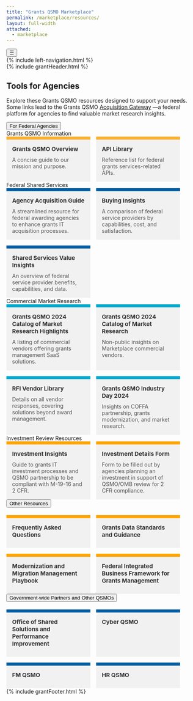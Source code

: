 ```yaml
---
title: "Grants QSMO Marketplace"
permalink: /marketplace/resources/
layout: full-width
attached:
  - marketplace
---
```


<style>
  /*  .grid {
      display: grid;
      grid-template-columns: repeat(auto-fill, minmax(190px, 1fr));
      gap: 15px;
      margin-bottom: 20px;
      margin-top:20px;
    } */
   
   .border__yellow {
    border-top:8px solid #f9b233;
   }
   .border__purple {
    border-top: 8px solid #005ea2;
   }
   .border__blue {
    border-top: 8px solid #00a9ce;
   }
   .border__orange {
    border-top: 8px solid orange;
   }
   .grid {
  display: flex;
  flex-wrap: wrap;
  gap: 15px;
}

.card {
  flex: 1 1 220px;   /* minimum width 220px, grow if space allows */
  max-width: 220px;  /* prevent cards from becoming too wide */
  padding: 15px;
  background: #f1f1f1;
  box-sizing: border-box;
}

    .card h4 {
      margin: 0 0 10px 0;
      font-size: 15px;
      color: #333;
    }

    .card p {
      margin: 0;
      font-size: 14px;
      color: #555;
    }
</style>
<div class="grid-container" id="federal">
<button class="menu-toggle" onclick="toggleSidebar()">☰</button>
  <div id="esgms-header" class="grid-row">
    {% include left-navigation.html %}
   <div class="column-left desktop:grid-col-9">
      {% include grantHeader.html %}
   <div class="home-content">
      <h2>Tools for Agencies</h2>
    <p>
      Explore these Grants QSMO resources designed to support your needs. Some links lead to the Grants QSMO <a href="https://www.acquisitiongateway.gov">Acquisition Gateway</a> —a federal platform for agencies to find valuable market research insights.
    </p>
    <div class="accordion">
      <button class="accordion-header">For Federal Agencies</button>
      <div class="accordion-content">
       <div class="section-title">Grants QSMO Information</div>
        <div class="grid">
          <div class="card border__yellow ">
            <h4>Grants QSMO Overview</h4>
            <p>A concise guide to our mission and purpose.</p></div>
          <div class="card border__yellow">
            <h4>API Library</h4>
            <p>Reference list for federal grants services-related APIs.</p>
          </div>
        </div>
        <div class="section-title">Federal Shared Services</div>
        <div class="grid">
          <div class="card border__purple">
          <h4>Agency Acquisition Guide</h4>
          <p>A streamlined resource for federal awarding agencies to enhance grants IT acquisition processes.</p>
          </div>
          <div class="card border__purple">
          <h4>Buying Insights</h4>
          <p>A comparison of federal service providers by capabilities, cost, and satisfaction.</p></div>
          <div class="card border__purple">
          <h4>Shared Services Value Insights</h4>
          <p>An overview of federal service provider benefits, capabilities, and data.</p>
          </div>
        </div>
         <div class="section-title">Commercial Market Research</div>
        <div class="grid">
          <div class="card border__blue "><h4>Grants QSMO 2024 Catalog of Market Research Highlights</h4><p>A listing of commercial vendors offering grants management SaaS solutions.</p></div>
          <div class="card border__blue "><h4>Grants QSMO 2024 Catalog of Market Research</h4><p>Non-public insights on Marketplace commercial vendors.</p></div>
          <div class="card border__blue "><h4>RFI Vendor Library</h4><p>Details on all vendor responses, covering solutions beyond award management.</p></div>
          <div class="card border__blue "><h4>Grants QSMO Industry Day 2024</h4><p>Insights on COFFA partnership, grants modernization, and market research.</p></div>
        </div>
        <div class="section-title">Investment Review Resources</div>
        <div class="grid">
          <div class="card border__orange"><h4>Investment Insights</h4><p>Guide to grants IT investment processes and QSMO partnership to be compliant with M-19-16 and 2 CFR.

</p></div>
          <div class="card border__orange"><h4>Investment Details Form</h4><p>Form to be filled out by agencies planning an investment in support of QSMO/OMB review for 2 CFR compliance.</p></div>
        </div>
    </div>
    </div>
    <div class="accordion">
      <button class="accordion-header">Other Resources</button>
      <div class="accordion-content">
        <div class="grid" style="margin-top:20px">
          <div class="card border__orange"><h4>Frequently Asked Questions</h4></div>
          <div class="card border__orange"><h4>Grants Data Standards and Guidance</h4></div>
           <div class="card border__orange"><h4>Modernization and Migration Management Playbook</h4></div>
          <div class="card border__orange"><h4>Federal Integrated Business Framework for Grants Management</h4></div>
        </div>
      </div>
    </div>
    <div class="accordion">
      <button class="accordion-header">Government-wide Partners and Other QSMOs</button>
      <div class="accordion-content">
        <div class="grid" style="margin-top:20px">
          <div class="card border__purple"><h4>Office of Shared Solutions and Performance Improvement</h4></div>
          <div class="card border__purple"><h4>Cyber QSMO</h4></div>
          <div class="card border__purple"><h4>FM QSMO</h4></div>
          <div class="card border__purple"><h4>HR QSMO</h4></div>
        </div>
      </div>
    </div>
      </div>
      {% include grantFooter.html %}
    </div> 
  </div>
</div>

<script type="text/javascript">
const headers = document.querySelectorAll(".accordion-header");
headers.forEach(header => {
  header.addEventListener("click", () => {
    const isActive = header.classList.contains("active");

    // Close all
    headers.forEach(h => {
      h.classList.remove("active");
      h.nextElementSibling.style.display = "none";
    });

    // Toggle current
    if (!isActive) {
      header.classList.add("active");
      header.nextElementSibling.style.display = "block";
    }
  });
});
</script>
